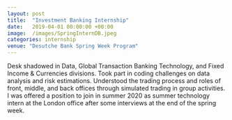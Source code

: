 ```yaml
---
layout: post
title:  "Investment Banking Internship"
date:   2019-04-01 00:00:00 +00:00
image:  /images/SpringInternDB.jpeg
categories: internship
venue: "Desutche Bank Spring Week Program"
---
```

Desk shadowed in Data, Global Transaction Banking Technology, and Fixed Income & Currencies divisions. Took part in coding challenges on data analysis and risk estimations. Understood the trading process and roles of front, middle, and back offices through simulated trading in group activities. I was offered a position to join in summer 2020 as summer technology intern at the London office after some interviews at the end of the spring week.